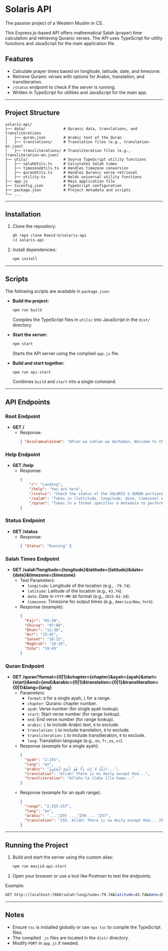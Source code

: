 # Solaris API

The passion project of a Western Muslim in CS.

This Express.js-based API offers mathematical Salah (prayer) time calculation and retrieving Quranic verses. The API uses TypeScript for utility functions and JavaScript for the main application file.

## Features
- Calculate prayer times based on longitude, latitude, date, and timezone.
- Retrieve Quranic verses with options for Arabic, translation, and transliteration.
- `/status` endpoint to check if the server is running.
- Written in TypeScript for utilities and JavaScript for the main app.

---

## Project Structure
```
solaris-api/
├── data/                 # Quranic data, translations, and transliterations
│   ├── quran.json        # Arabic text of the Quran
│   ├── translations/     # Translation files (e.g., translation-en.json)
│   ├── transliterations/ # Transliteration files (e.g., transliteration-en.json)
├── utils/                # Source TypeScript utility functions
│   ├── salahUtils.ts     # Calculates Salah times
│   ├── timezoneUtils.ts  # Handles timezone conversion
│   ├── quranUtils.ts     # Handles Quranic verse retrieval
│   ├── utility.ts        # Holds universal utility functions
├── app.js                # Main application file
├── tsconfig.json         # TypeScript configuration
├── package.json          # Project metadata and scripts
└── ...
```

---

## Installation
1. Clone the repository:
   ```bash
   gh repo clone Raeid-U/solaris-api
   cd solaris-api
   ```

2. Install dependencies:
   ```bash
   npm install
   ```

---

## Scripts
The following scripts are available in `package.json`:

- **Build the project:**
  ```bash
  npm run build
  ```
  Compiles the TypeScript files in `utils/` into JavaScript in the `dist/` directory.

- **Start the server:**
  ```bash
  npm start
  ```
  Starts the API server using the compiled `app.js` file.

- **Build and start together:**
  ```bash
  npm run api-start
  ```
  Combines `build` and `start` into a single command.

---

## API Endpoints

### Root Endpoint
- **GET /**
  - Response:
    ```json
    { "Assalamualaikum": "Ahlan wa sahlan wa marhaban, Welcome to the Masjid API!" }
    ```

### Help Endpoint
- **GET /help**
  - Response:
    ```json
    {
        "/": "Landing",
        "/help": "You are here",
        "/status": "Check the status of the SOLARIS & QURAN portions of the app",
        "/salah": "Takes in (lattitude, longitude, date, timezone) and returns the salah times for that region",
        "/quran": "Takes in a format specifier & metadata to perform a search on our Quran database"
    }   
    ```

### Status Endpoint
- **GET /status**
  - Response:
    ```json
    { "Status": "Running" }
    ```

### Salah Times Endpoint
- **GET /salah?longitude={longitude}&latitude={latitude}&date={date}&timezone={timezone}**
  - Test Parameters:
    - `longitude`: Longitude of the location (e.g., `-79.74`).
    - `latitude`: Latitude of the location (e.g., `43.74`).
    - `date`: Date in `YYYY-MM-DD` format (e.g., `2025-01-24`).
    - `timezone`: Timezone for output times (e.g., `America/New_York`).
  - Response (example):
    ```json
    {
      "Fajr": "05:30",
      "Shuruq": "07:00",
      "Dhuhr": "12:30",
      "Asr": "15:45",
      "Sunset": "18:15",
      "Maghrib": "18:18",
      "Isha": "19:45"
    }
    ```

### Quran Endpoint
- **GET /quran?format={0|1}&chapter={chapter}&ayah={ayah}&start={start}&end={end}&arabic={0|1}&translation={0|1}&transliteration={0|1}&lang={lang}**
  - Parameters:
    - `format`: `0` for a single ayah, `1` for a range.
    - `chapter`: Quranic chapter number.
    - `ayah`: Verse number (for single ayah lookup).
    - `start`: Start verse number (for range lookup).
    - `end`: End verse number (for range lookup).
    - `arabic`: `1` to include Arabic text, `0` to exclude.
    - `translation`: `1` to include translation, `0` to exclude.
    - `transliteration`: `1` to include transliteration, `0` to exclude.
    - `lang`: Translation language (e.g., `en`, `fr`, `es`, `ur`).
  - Response (example for a single ayah):
    ```json
    {
      "ayah": "2:255",
      "lang": "en",
      "arabic": "اللَّهُ لَا إِلَٰهَ إِلَّا هُوَ ٱلْحَىُّ ٱلْقَيُّومُ...",
      "translation": "Allah! There is no deity except Him...",
      "transliteration": "Allahu la ilaha illa huwa..."
    }
    ```
  - Response (example for an ayah range):
    ```json
    {
      "range": "2:255-257",
      "lang": "en",
      "arabic": "... ۝255 ... ۝256 ... ۝257",
      "translation": "255. Allah! There is no deity except Him... 256. There is no compulsion in religion..."
    }
    ```

---

## Running the Project

1. Build and start the server using the custom alias:
   ```bash
   npm run masjid-api-start
   ```

2. Open your browser or use a tool like Postman to test the endpoints.

Example:
```bash
GET http://localhost:7860/salah?longitude=-79.74&latitude=43.74&date=2025-01-24&timezone=America/New_York
```

---

## Notes
- Ensure `tsc` is installed globally or use `npx tsc` to compile the TypeScript files.
- The compiled `.js` files are located in the `dist/` directory.
- Modify `PORT` in `app.js` if needed.
